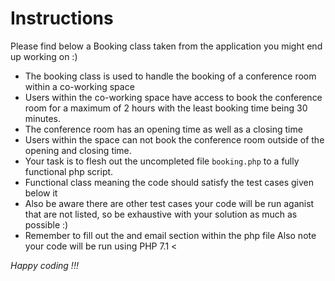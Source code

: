 # Instructions

Please find below a Booking class taken from the application you might end up working on :)

- The booking class is used to handle the booking of a conference room within a co-working space
- Users within the co-working space have access to book the conference room for a maximum of 2 hours
with the least booking time being 30 minutes. 
- The conference room has an opening time as well as a closing time
- Users within the space can not book the conference room outside of the opening and closing time.
- Your task is to flesh out the uncompleted file `booking.php` to a fully functional php script.
- Functional class meaning the code should satisfy the test cases given below it
- Also be aware there are other test cases your code will be run aganist that are not listed, so be exhaustive
with your solution as much as possible :)
- Remember to fill out the <full name> and email section within the php file 
Also note your code will be run using PHP 7.1 <

*Happy coding !!!*

